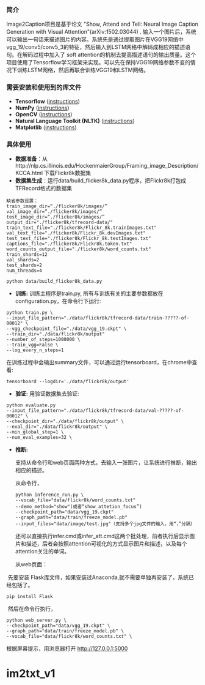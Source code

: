 ### 简介
Image2Caption项目是基于论文 "Show, Attend and Tell: Neural Image Caption Generation with Visual Attention"(arXiv:1502.03044) . 输入一个图片后，系统可以输出一句话来描述图片的内容。系统先是通过提取图片在VGG19网络中vgg_19/conv5/conv5_3的特征，然后输入到LSTM网格中解码成相应的描述语句。在解码过程中加入了 soft attention的机制去提高描述语句的输出质量。这个项目使用了Tensorflow学习框架来实现。可以先在保持VGG19网络参数不变的情况下训练LSTM网络，然后再联合训练VGG19和LSTM网络。

### 需要安装和使用到的库文件
* **Tensorflow** ([instructions](https://www.tensorflow.org/install/))
* **NumPy** ([instructions](https://scipy.org/install.html))
* **OpenCV** ([instructions](https://pypi.python.org/pypi/opencv-python))
* **Natural Language Toolkit (NLTK)** ([instructions](http://www.nltk.org/install.html))
* **Matplotlib** ([instructions](https://scipy.org/install.html))

### 具体使用

* **数据准备**：从http://nlp.cs.illinois.edu/HockenmaierGroup/Framing_image_Description/KCCA.html 下载Flickr8k数据集
* **数据集生成**：运行data/build_flicker8k_data.py程序，把Flickr8k打包成TFRecord格式的数据集
```shell
缺省参数设置：
train_image_dir=“./flicker8k/images/”
val_image_dir=“./flicker8k/images/”
test_image_dir=“./flicker8k/images/”
output_dir="./flicker8k/tfrecord-data/"
train_text_file="./flicker8k/Flickr_8k.trainImages.txt"
val_text_file="./flicker8k/Flickr_8k.devImages.txt"
test_text_file="./flicker8k/Flickr_8k.testImages.txt"
captions_file="./flicker8k/Flickr8k.token.txt"
word_counts_output_file="./flicker8k/word_counts.txt"
train_shards=12
val_shards=2
test_shards=2
num_threads=4

python data/build_flicker8k_data.py 
```


* **训练:**
训练主程序是train.py, 所有与训练有关的主要参数都放在configuration.py，在命令行下运行:
```shell
python train.py \
--input_file_pattern="./data/flickr8k/tfrecord-data/train-?????-of-00012" \
--vgg_checkpoint_file="./data/vgg_19.ckpt" \
--train_dir="./data/flickr8k/output"
--number_of_steps=1000000 \
--train_vgg=False \
--log_every_n_steps=1
```
在训练过程中会输出summary文件，可以通过运行tensorboard，在chrome中查看:
```shell
tensorboard --logdir='./data/flickr8k/output'
```

* **验证:**
用验证数据集去验证:
```shell
python evaluate.py 
--input_file_pattern="./data/flickr8k/tfrecord-data/val-?????-of-00012" \
--checkpoint_dir="./data/flickr8k/output" \
--eval_dir="./data/flickr8k/output" \
--min_global_step=1 \
--num_eval_examples=32 \

```
* **推断:**

  支持从命令行和web页面两种方式，去输入一张图片，让系统进行推断，输出相应的描述。

  从命令行，

  ```shell
  python inference_run.py \
  --vocab_file="data/flickr8k/word_counts.txt"
  --demo_method="show"(或者“show_attetion_focus”)
  --checkpoint_path="data/vgg_19.ckpt"
  --graph_path="data/train/freeze_model.pb"
  --input_files="data/image/test.jpg"（支持多个jpg文件的输入，用“，”分隔）
  ```

  还可以直接执行infer.cmd或infer_att.cmd这两个批处理，前者执行后显示图片和描述，后者会按照attention可视化的方式显示图片和描述，以及每个attention关注的单词。

  

  从web页面：

​       先要安装 Flask库文件，如果安装过Anaconda,就不需要单独再安装了，系统已经包括了。

```
pip install Flask
```
​      然后在命令行执行，
```shell
python web_server.py \
--checkpoint_path="data/vgg_19.ckpt" \
--graph_path="data/train/freeze_model.pb" \ 
--vocab_file="data/flickr8k/word_counts.txt" \
```
 根据屏幕提示，用浏览器打开 http://127.0.0.1:5000



### 



# im2txt_v1

